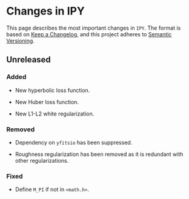 # Changes in IPY

This page describes the most important changes in `IPY`. The format is based on [Keep a
Changelog](https://keepachangelog.com/en/1.1.0/), and this project adheres to [Semantic
Versioning](https://semver.org/spec).

## Unreleased

### Added

- New hyperbolic loss function.

- New Huber loss function.

- New L1-L2 white regularization.

### Removed

- Dependency on `yfitsio` has been suppressed.

- Roughness regularization has been removed as it is redundant with other
  regularizations.

### Fixed

- Define `M_PI` if not in `<math.h>`.

